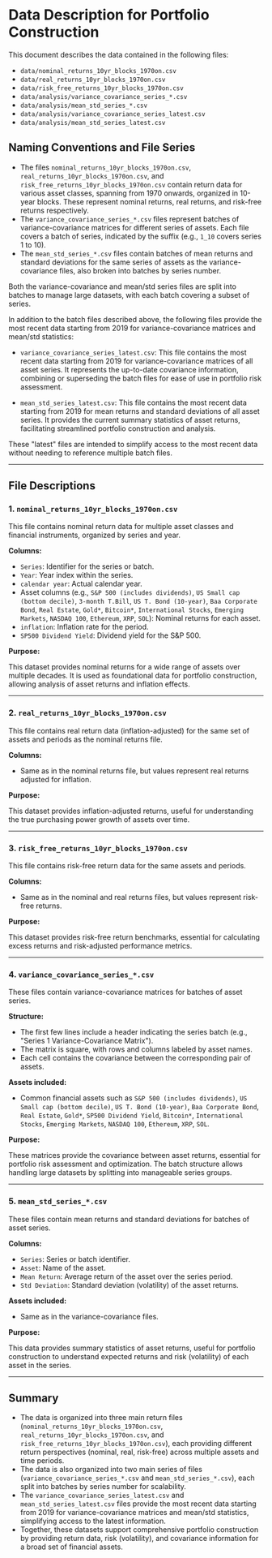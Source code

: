 # Data Description for Portfolio Construction

This document describes the data contained in the following files:

- `data/nominal_returns_10yr_blocks_1970on.csv`
- `data/real_returns_10yr_blocks_1970on.csv`
- `data/risk_free_returns_10yr_blocks_1970on.csv`
- `data/analysis/variance_covariance_series_*.csv`
- `data/analysis/mean_std_series_*.csv`
- `data/analysis/variance_covariance_series_latest.csv`
- `data/analysis/mean_std_series_latest.csv`

## Naming Conventions and File Series

- The files `nominal_returns_10yr_blocks_1970on.csv`, `real_returns_10yr_blocks_1970on.csv`, and `risk_free_returns_10yr_blocks_1970on.csv` contain return data for various asset classes, spanning from 1970 onwards, organized in 10-year blocks. These represent nominal returns, real returns, and risk-free returns respectively.
- The `variance_covariance_series_*.csv` files represent batches of variance-covariance matrices for different series of assets. Each file covers a batch of series, indicated by the suffix (e.g., `1_10` covers series 1 to 10).
- The `mean_std_series_*.csv` files contain batches of mean returns and standard deviations for the same series of assets as the variance-covariance files, also broken into batches by series number.

Both the variance-covariance and mean/std series files are split into batches to manage large datasets, with each batch covering a subset of series.

In addition to the batch files described above, the following files provide the most recent data starting from 2019 for variance-covariance matrices and mean/std statistics:

- `variance_covariance_series_latest.csv`: This file contains the most recent data starting from 2019 for variance-covariance matrices of all asset series. It represents the up-to-date covariance information, combining or superseding the batch files for ease of use in portfolio risk assessment.

- `mean_std_series_latest.csv`: This file contains the most recent data starting from 2019 for mean returns and standard deviations of all asset series. It provides the current summary statistics of asset returns, facilitating streamlined portfolio construction and analysis.

These "latest" files are intended to simplify access to the most recent data without needing to reference multiple batch files.

---

## File Descriptions

### 1. `nominal_returns_10yr_blocks_1970on.csv`

This file contains nominal return data for multiple asset classes and financial instruments, organized by series and year.

**Columns:**

- `Series`: Identifier for the series or batch.
- `Year`: Year index within the series.
- `calendar year`: Actual calendar year.
- Asset columns (e.g., `S&P 500 (includes dividends)`, `US Small cap (bottom decile)`, `3-month T.Bill`, `US T. Bond (10-year)`, `Baa Corporate Bond`, `Real Estate`, `Gold*`, `Bitcoin*`, `International Stocks`, `Emerging Markets`, `NASDAQ 100`, `Ethereum`, `XRP`, `SOL`): Nominal returns for each asset.
- `inflation`: Inflation rate for the period.
- `SP500 Dividend Yield`: Dividend yield for the S&P 500.

**Purpose:**

This dataset provides nominal returns for a wide range of assets over multiple decades. It is used as foundational data for portfolio construction, allowing analysis of asset returns and inflation effects.

---

### 2. `real_returns_10yr_blocks_1970on.csv`

This file contains real return data (inflation-adjusted) for the same set of assets and periods as the nominal returns file.

**Columns:**

- Same as in the nominal returns file, but values represent real returns adjusted for inflation.

**Purpose:**

This dataset provides inflation-adjusted returns, useful for understanding the true purchasing power growth of assets over time.

---

### 3. `risk_free_returns_10yr_blocks_1970on.csv`

This file contains risk-free return data for the same assets and periods.

**Columns:**

- Same as in the nominal and real returns files, but values represent risk-free returns.

**Purpose:**

This dataset provides risk-free return benchmarks, essential for calculating excess returns and risk-adjusted performance metrics.

---

### 4. `variance_covariance_series_*.csv`

These files contain variance-covariance matrices for batches of asset series.

**Structure:**

- The first few lines include a header indicating the series batch (e.g., "Series 1 Variance-Covariance Matrix").
- The matrix is square, with rows and columns labeled by asset names.
- Each cell contains the covariance between the corresponding pair of assets.

**Assets included:**

- Common financial assets such as `S&P 500 (includes dividends)`, `US Small cap (bottom decile)`, `US T. Bond (10-year)`, `Baa Corporate Bond`, `Real Estate`, `Gold*`, `SP500 Dividend Yield`, `Bitcoin*`, `International Stocks`, `Emerging Markets`, `NASDAQ 100`, `Ethereum`, `XRP`, `SOL`.

**Purpose:**

These matrices provide the covariance between asset returns, essential for portfolio risk assessment and optimization. The batch structure allows handling large datasets by splitting into manageable series groups.

---

### 5. `mean_std_series_*.csv`

These files contain mean returns and standard deviations for batches of asset series.

**Columns:**

- `Series`: Series or batch identifier.
- `Asset`: Name of the asset.
- `Mean Return`: Average return of the asset over the series period.
- `Std Deviation`: Standard deviation (volatility) of the asset returns.

**Assets included:**

- Same as in the variance-covariance files.

**Purpose:**

This data provides summary statistics of asset returns, useful for portfolio construction to understand expected returns and risk (volatility) of each asset in the series.

---

## Summary

- The data is organized into three main return files (`nominal_returns_10yr_blocks_1970on.csv`, `real_returns_10yr_blocks_1970on.csv`, and `risk_free_returns_10yr_blocks_1970on.csv`), each providing different return perspectives (nominal, real, risk-free) across multiple assets and time periods.
- The data is also organized into two main series of files (`variance_covariance_series_*.csv` and `mean_std_series_*.csv`), each split into batches by series number for scalability.
- The `variance_covariance_series_latest.csv` and `mean_std_series_latest.csv` files provide the most recent data starting from 2019 for variance-covariance matrices and mean/std statistics, simplifying access to the latest information.
- Together, these datasets support comprehensive portfolio construction by providing return data, risk (volatility), and covariance information for a broad set of financial assets.
